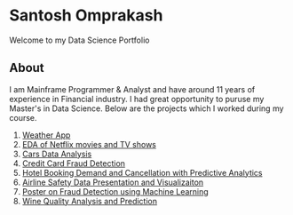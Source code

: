 # Santosh Omprakash
Welcome to my Data Science Portfolio

## About
I am Mainframe Programmer & Analyst and have around 11 years of experience in Financial industry. I had great opportunity to puruse my Master's in Data Science. Below are the projects which I worked during my course. 

1. [Weather App](https://github.com/santosh0924/Weather-App)
2. [EDA of Netflix movies and TV shows](https://github.com/santosh0924/Exploratory-Data-Analysis-of-Netflix-movies-and-TV-shows)
3. [Cars Data Analysis](https://github.com/santosh0924/Cars-Data-Analysis)
4. [Credit Card Fraud Detection](https://github.com/santosh0924/Credit-Card-Fraud-Detection)
5. [Hotel Booking Demand and Cancellation with Predictive Analytics](https://github.com/santosh0924/Hotel-Booking-Demand-and-Cancellation-with-Predictive-Analytics)
6. [Airline Safety Data Presentation and Visualizaiton](https://github.com/santosh0924/DSC640---Data-presentation-and-Visualization)
7. [Poster on Fraud Detection using Machine Learning](https://github.com/santosh0924/Poster-on-Fraud-detection-using-Machine-Learning)
8. [Wine Quality Analysis and Prediction](https://github.com/santosh0924/Wine-Quality-Analysis-and-Prediciton)


